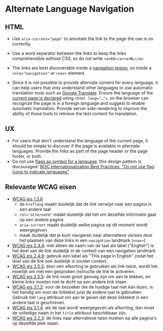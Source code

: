<!-- @license CC0-1.0 -->

# Alternate Language Navigation

## HTML

- Use `aria-current="page"` to annotate the link to the page the use is on currently.

- Use a word separator between the links to keep the links comprehensible without CSS, so do not write `<a>EN</a><a>NL</a>`.

- The links are best discoverable inside a [navigation region](https://www.w3.org/TR/wai-aria-1.1/#navigation), so inside a `role="navigation"` or `<nav>` element.

- Since it is not possible to provide alternate content for every language, it can help users that only understand other languages to use automatic translation tools such as [Google Translate](https://translate.google.com/). Ensure the language of the [current page is declared](https://www.w3.org/International/questions/qa-html-language-declarations.en) using `<html lang="…">`, so the browser can recognize the page is in a foreign language and suggest to enable automatic translation. Provide server side-rendering to improve the ability of those tools to retrieve the text content for translation.

## UX

- For users that don't understand the language of the current page, it should be simple to discover if the page is available in alternate languages. Provide the links as part of the page header or the page footer, or both.
- Do not use [flags as symbol for a language](https://en.wikipedia.org/wiki/Flag_icons_for_languages), this design pattern is discouraged: [W3C Internationalization Best Practices: "Do not use flag icons to indicate languages"](https://www.w3.org/International/geo/html-tech/tech-lang.html#ri20040808.173208643)

## Relevante WCAG eisen

- [WCAG eis 1.3.6](https://www.w3.org/TR/WCAG21/#identify-purpose)
  - de `hreflang` maakt duidelijk dat de link verwijst naar een pagina in een andere taal
  - `rel="alternate"` maakt duidelijk dat het om dezelfde informatie gaat op een andere pagina
  - `aria-current` maakt duidelijk welke pagina op dit moment wordt weergegeven
  - maak duidelijk dat je kunt navigeren naar alternatieve versies door het plaatsen van deze links in een `navigation` landmark (`<nav>`)
- [WCAG eis 2.4.4](https://www.w3.org/TR/WCAG21/#link-purpose-in-context): met alleen de naam van de taal als label ("English") is het doel van de link duidelijk in de context van een navigation landmark
- [WCAG eis 2.4.9](https://www.w3.org/TR/WCAG21/#link-purpose-link-only): gebruik een label als "This page in English" zodat het doel van de link ook duidelijk is zonder context.
- [WCAG eis 2.5.3](https://www.w3.org/TR/WCAG21/#label-in-name): door een afkorting te gebruiken als link-tekst, wordt het moeilijk om met een gesproken instructie de link te activeren.
- [WCAG eis 2.5.5](https://www.w3.org/TR/WCAG21/#target-size): de link moet groot genoeg zijn om aan te klikken, en kleine links moeten niet te dicht op een andere link staan.
- [WCAG eis 3.1.2](https://www.w3.org/TR/WCAG21/#language-of-parts): voor de bezoeker die de huidige taal niet kan lezen, is het handig om voor de linktekst juist de andere taal te gebruiken. Gebruik het `lang` attribuut om aan te geven dat deze linktekst in een andere taal is geschreven.
- [WCAG eis 3.1.4](https://www.w3.org/TR/WCAG21/#abbreviations): als de taal wordt weergegeven als afkorting, dan moet de volledige naam in het `title` attribuut beschikbaar zijn.
- [WCAG eis 3.2.3](https://www.w3.org/TR/WCAG21/#consistent-navigation): de links naar alternatieve talen moeten op alle pagina's op dezelfde plek staan.
